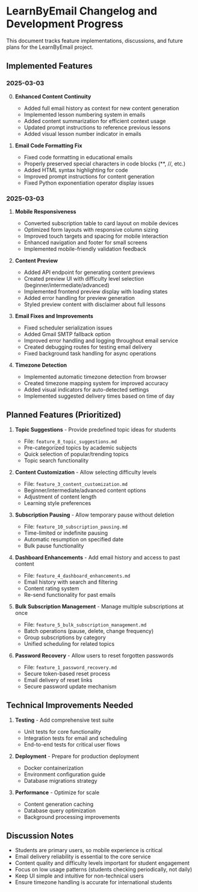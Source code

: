 # LearnByEmail Changelog and Development Progress

This document tracks feature implementations, discussions, and future plans for the LearnByEmail project.

## Implemented Features

### 2025-03-03

0. **Enhanced Content Continuity**
   - Added full email history as context for new content generation
   - Implemented lesson numbering system in emails
   - Added content summarization for efficient context usage
   - Updated prompt instructions to reference previous lessons
   - Added visual lesson number indicator in emails

1. **Email Code Formatting Fix**
   - Fixed code formatting in educational emails
   - Properly preserved special characters in code blocks (**, //, etc.) 
   - Added HTML syntax highlighting for code
   - Improved prompt instructions for content generation
   - Fixed Python exponentiation operator display issues

### 2025-03-03
1. **Mobile Responsiveness** 
   - Converted subscription table to card layout on mobile devices
   - Optimized form layouts with responsive column sizing
   - Improved touch targets and spacing for mobile interaction
   - Enhanced navigation and footer for small screens
   - Implemented mobile-friendly validation feedback

2. **Content Preview**
   - Added API endpoint for generating content previews
   - Created preview UI with difficulty level selection (beginner/intermediate/advanced)
   - Implemented frontend preview display with loading states
   - Added error handling for preview generation
   - Styled preview content with disclaimer about full lessons

3. **Email Fixes and Improvements**
   - Fixed scheduler serialization issues
   - Added Gmail SMTP fallback option
   - Improved error handling and logging throughout email service
   - Created debugging routes for testing email delivery
   - Fixed background task handling for async operations

4. **Timezone Detection**
   - Implemented automatic timezone detection from browser
   - Created timezone mapping system for improved accuracy
   - Added visual indicators for auto-detected settings
   - Implemented suggested delivery times based on time of day

## Planned Features (Prioritized)

1. **Topic Suggestions** - Provide predefined topic ideas for students
   - File: `feature_8_topic_suggestions.md`
   - Pre-categorized topics by academic subjects
   - Quick selection of popular/trending topics
   - Topic search functionality

2. **Content Customization** - Allow selecting difficulty levels
   - File: `feature_3_content_customization.md`
   - Beginner/intermediate/advanced content options
   - Adjustment of content length
   - Learning style preferences

3. **Subscription Pausing** - Allow temporary pause without deletion
   - File: `feature_10_subscription_pausing.md` 
   - Time-limited or indefinite pausing
   - Automatic resumption on specified date
   - Bulk pause functionality

4. **Dashboard Enhancements** - Add email history and access to past content
   - File: `feature_4_dashboard_enhancements.md`
   - Email history with search and filtering
   - Content rating system
   - Re-send functionality for past emails

5. **Bulk Subscription Management** - Manage multiple subscriptions at once
   - File: `feature_5_bulk_subscription_management.md`
   - Batch operations (pause, delete, change frequency)
   - Group subscriptions by category
   - Unified scheduling for related topics

6. **Password Recovery** - Allow users to reset forgotten passwords
   - File: `feature_1_password_recovery.md`
   - Secure token-based reset process
   - Email delivery of reset links
   - Secure password update mechanism

## Technical Improvements Needed

1. **Testing** - Add comprehensive test suite
   - Unit tests for core functionality
   - Integration tests for email and scheduling
   - End-to-end tests for critical user flows

2. **Deployment** - Prepare for production deployment
   - Docker containerization
   - Environment configuration guide
   - Database migrations strategy

3. **Performance** - Optimize for scale
   - Content generation caching
   - Database query optimization
   - Background processing improvements

## Discussion Notes

- Students are primary users, so mobile experience is critical
- Email delivery reliability is essential to the core service
- Content quality and difficulty levels important for student engagement
- Focus on low usage patterns (students checking periodically, not daily)
- Keep UI simple and intuitive for non-technical users
- Ensure timezone handling is accurate for international students